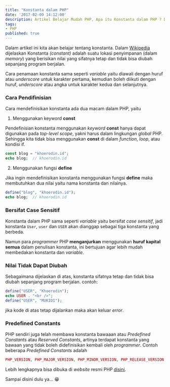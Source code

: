 ```yaml
---
title: "Konstanta dalam PHP"
date: '2017-02-09 14:12:00'
description: Artikel Belajar Mudah PHP, Apa itu Konstanta dalam PHP ? Di sini akan saya jelaskan...
tags:
- PHP
published: true
---
```


Dalam artikel ini kita akan belajar tentang konstanta. Dalam <a href="https://en.wikipedia.org/wiki/Constant_(computer_programming)" target="_blank">Wikipedia</a> dijelaskan Konstanta *(constant)* adalah suatu lokasi penyimpanan (dalam *memory*) yang berisikan nilai yang sifatnya tetap dan tidak bisa diubah sepanjang program berjalan. 

Cara penamaan konstanta sama seperti *variable* yaitu diawali dengan huruf atau *underscore* untuk karakter pertama, kemudian boleh diikuti dengan huruf, *underscore* atau angka untuk karakter kedua dan selanjutnya.

### Cara Pendifinisian
Cara mendefinisikan konstanta ada dua macam dalam PHP, yaitu

1. Menggunakan keyword **const**

Pendefinisian konstanta menggunakan *keyword* **const** hanya dapat digunakan pada *top-level scope*, yakni harus dalam lingkungan *global* PHP. Sehingga kita tidak bisa menggunakan **const** di dalam *function*, *loop*, atau kondisi if.

```php
const blog = "khoerodin.id";
echo blog;  // khoerodin.id
```

2. Menggunakan fungsi **define**

Jika ingin mendefinisikan konstanta menggunakan fungsi **define** maka membutuhkan dua nilai yaitu nama konstanta dan nilainya.

```php
define("blog", "khoerodin.id");
echo blog;  // khoerodin.id
```

### Bersifat Case Sensitif
Konstanta dalam PHP sama seperti *variable* yaitu bersifat *case sensitif*, jadi konstanta `User`, `user` dan `USER` akan dianggap sebagai tiga konstanta yang berbeda.

Namun para *programmer* PHP **menganjurkan** menggunakan **huruf kapital semua** dalam penulisan konstanta, ini bertujuan agar lebih mudah membedakan konstanta dan *variable*.

### Nilai Tidak Dapat Diubah

Sebagaimana dijelaskan di atas, konstanta sifatnya tetap dan tidak bisa diubah sepanjang program berjalan. contoh:

```php
define("USER", "Khoerodin");
echo USER . "<br />"; 
define("USER", "MUKIDI");
```

jika kode di atas tetap dijalankan maka akan keluar *error*.

### Predefined Constants
PHP sendiri juga telah membawa konstanta bawaaan atau *Predefined Constants* atau *Reserved Constants*, artinya terdapat konstanta yang bawaan yang tidak boleh didefinisikan kembali oleh *programmer*. Contoh beberapa *Predefined Constants* adalah 

```php
PHP_VERSION, PHP_MAJOR_VERSION, PHP_MINOR_VERSION, PHP_RELEASE_VERSION, PHP_VERSION_ID, PHP_EXTRA_VERSION, PHP_ZTS, PHP_DEBUG, PHP_MAXPATHLEN, PHP_OS, PHP_SAPI, PHP_EOL, PHP_INT_MAX, PHP_INT_SIZE, DEFAULT_INCLUDE_PATH, PEAR_INSTALL_DIR, PEAR_EXTENSION_DIR, PHP_EXTENSION_DIR, PHP_PREFIX, PHP_BINDIR, PHP_BINARY, PHP_MANDIR, PHP_LIBDIR, PHP_DATADIR, __LINE__ , __FILE__ , __DIR__ , __FUNCTION__ , __CLASS__ , __TRAIT__ , __METHOD__, __NAMESPACE__
```

Lebih lengkapnya bisa dibuka di *website* resmi PHP <a href="http://php.net/manual/en/reserved.constants.php" target="_blank">disini</a>.

Sampai disini dulu ya... :grin: